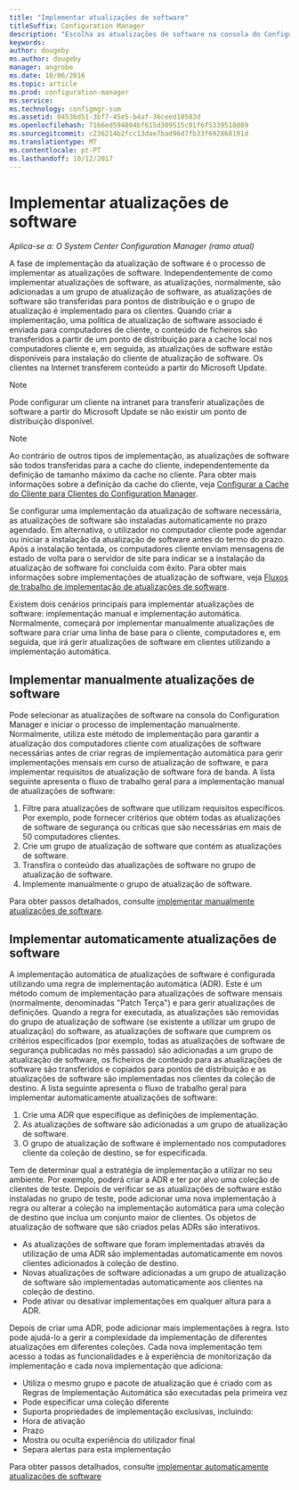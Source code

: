 ```yaml
---
title: "Implementar atualizações de software"
titleSuffix: Configuration Manager
description: "Escolha as atualizações de software na consola do Configuration Manager para iniciar o processo de implementação manualmente ou implementar automaticamente atualizações."
keywords: 
author: dougeby
ms.author: dougeby
manager: angrobe
ms.date: 10/06/2016
ms.topic: article
ms.prod: configuration-manager
ms.service: 
ms.technology: configmgr-sum
ms.assetid: 04536d51-3bf7-45e5-b4af-36ceed10583d
ms.openlocfilehash: 7166ed594804bf615d309515c01f6f5339518d89
ms.sourcegitcommit: c236214b2fcc13dae7bad96d7fb33f692868191d
ms.translationtype: MT
ms.contentlocale: pt-PT
ms.lasthandoff: 10/12/2017
---
```

#  <a name="BKMK_SUMDeploy"></a> Implementar atualizações de software  

*Aplica-se a: O System Center Configuration Manager (ramo atual)*

A fase de implementação da atualização de software é o processo de implementar as atualizações de software. Independentemente de como implementar atualizações de software, as atualizações, normalmente, são adicionadas a um grupo de atualização de software, as atualizações de software são transferidas para pontos de distribuição e o grupo de atualização é implementado para os clientes. Quando criar a implementação, uma política de atualização de software associado é enviada para computadores de cliente, o conteúdo de ficheiros são transferidos a partir de um ponto de distribuição para a cache local nos computadores cliente e, em seguida, as atualizações de software estão disponíveis para instalação do cliente de atualização de software. Os clientes na Internet transferem conteúdo a partir do Microsoft Update.  

> [!NOTE]  
>  Pode configurar um cliente na intranet para transferir atualizações de software a partir do Microsoft Update se não existir um ponto de distribuição disponível.  

> [!NOTE]  
>  Ao contrário de outros tipos de implementação, as atualizações de software são todos transferidas para a cache do cliente, independentemente da definição de tamanho máximo da cache no cliente. Para obter mais informações sobre a definição da cache do cliente, veja [Configurar a Cache do Cliente para Clientes do Configuration Manager](../../core/clients/manage/manage-clients.md#BKMK_ClientCache).  

Se configurar uma implementação da atualização de software necessária, as atualizações de software são instaladas automaticamente no prazo agendado. Em alternativa, o utilizador no computador cliente pode agendar ou iniciar a instalação da atualização de software antes do termo do prazo. Após a instalação tentada, os computadores cliente enviam mensagens de estado de volta para o servidor de site para indicar se a instalação da atualização de software foi concluída com êxito. Para obter mais informações sobre implementações de atualização de software, veja [Fluxos de trabalho de implementação de atualizações de software](../understand/software-updates-introduction.md#BKMK_DeploymentWorkflows).  

Existem dois cenários principais para implementar atualizações de software: implementação manual e implementação automática. Normalmente, começará por implementar manualmente atualizações de software para criar uma linha de base para o cliente, computadores e, em seguida, que irá gerir atualizações de software em clientes utilizando a implementação automática.  

## <a name="BKMK_ManualDeployment"></a>Implementar manualmente atualizações de software
Pode selecionar as atualizações de software na consola do Configuration Manager e iniciar o processo de implementação manualmente. Normalmente, utiliza este método de implementação para garantir a atualização dos computadores cliente com atualizações de software necessárias antes de criar regras de implementação automática para gerir implementações mensais em curso de atualização de software, e para implementar requisitos de atualização de software fora de banda. A lista seguinte apresenta o fluxo de trabalho geral para a implementação manual de atualizações de software:  

1. Filtre para atualizações de software que utilizam requisitos específicos. Por exemplo, pode fornecer critérios que obtém todas as atualizações de software de segurança ou críticas que são necessárias em mais de 50 computadores clientes.  
2. Crie um grupo de atualização de software que contém as atualizações de software.  
3. Transfira o conteúdo das atualizações de software no grupo de atualização de software.  
4. Implemente manualmente o grupo de atualização de software.

Para obter passos detalhados, consulte [implementar manualmente atualizações de software](manually-deploy-software-updates.md).

## <a name="automatically-deploy-software-updates"></a>Implementar automaticamente atualizações de software
A implementação automática de atualizações de software é configurada utilizando uma regra de implementação automática (ADR). Este é um método comum de implementação para atualizações de software mensais (normalmente, denominadas "Patch Terça") e para gerir atualizações de definições. Quando a regra for executada, as atualizações são removidas do grupo de atualização de software (se existente a utilizar um grupo de atualização) do software, as atualizações de software que cumprem os critérios especificados (por exemplo, todas as atualizações de software de segurança publicadas no mês passado) são adicionadas a um grupo de atualização de software, os ficheiros de conteúdo para as atualizações de software são transferidos e copiados para pontos de distribuição e as atualizações de software são implementadas nos clientes da coleção de destino. A lista seguinte apresenta o fluxo de trabalho geral para implementar automaticamente atualizações de software:  

1.  Crie uma ADR que especifique as definições de implementação.
2.  As atualizações de software são adicionadas a um grupo de atualização de software.  
3.  O grupo de atualização de software é implementado nos computadores cliente da coleção de destino, se for especificada.  

Tem de determinar qual a estratégia de implementação a utilizar no seu ambiente. Por exemplo, poderá criar a ADR e ter por alvo uma coleção de clientes de teste. Depois de verificar se as atualizações de software estão instaladas no grupo de teste, pode adicionar uma nova implementação à regra ou alterar a coleção na implementação automática para uma coleção de destino que inclua um conjunto maior de clientes. Os objetos de atualização de software que são criados pelas ADRs são interativos.  

-   As atualizações de software que foram implementadas através da utilização de uma ADR são implementadas automaticamente em novos clientes adicionados à coleção de destino.  
-   Novas atualizações de software adicionadas a um grupo de atualização de software são implementadas automaticamente aos clientes na coleção de destino.  
-   Pode ativar ou desativar implementações em qualquer altura para a ADR.  

Depois de criar uma ADR, pode adicionar mais implementações à regra. Isto pode ajudá-lo a gerir a complexidade da implementação de diferentes atualizações em diferentes coleções. Cada nova implementação tem acesso a todas as funcionalidades e à experiência de monitorização da implementação e cada nova implementação que adiciona:  

-   Utiliza o mesmo grupo e pacote de atualização que é criado com as Regras de Implementação Automática são executadas pela primeira vez  
-   Pode especificar uma coleção diferente  
-   Suporta propriedades de implementação exclusivas, incluindo:  
   -   Hora de ativação  
   -   Prazo  
   -   Mostra ou oculta experiência do utilizador final  
   -   Separa alertas para esta implementação  

Para obter passos detalhados, consulte [implementar automaticamente atualizações de software](automatically-deploy-software-updates.md)

<!-- ###  <a name="BKMK_ClientCache"></a> Client cache setting  
The Configuration Manager client downloads the content for required software updates to the local client cache soon after it receives the deployment. However, the client waits to download the content until after the **Software available time** setting for the deployment. The client does not download software updates in optional deployments (deployments that do not have a scheduled installation deadline) until the user manually starts the installation. When the configured deadline passes, the software updates client agent performs a scan to verify that the software update is still required, then the software updates client agent checks the local cache on the client computer to verify that the software update source file is still available, and then installs the software update. If the content was deleted from the client cache to make room for another deployment, the client downloads the software updates to the cache. Software updates are always downloaded to the client cache regardless of the configured maximum client cache size. For other deployments, such as applications or packages, the client only downloads content that is within the maximum cache size that you configure for the client. Cached content is not automatically deleted, but it remains in the cache for at least one day after the client used that content.  -->


 <!-- For more information about the deployment process, see [Software update deployment process](../../sum/understand/software-updates-introduction.md#BKMK_DeploymentProcess).  -->
